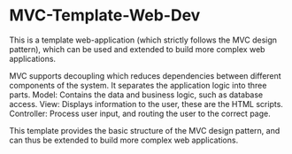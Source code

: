 # MVC-Template-Web-Dev
This is a template web-application (which strictly follows the MVC design pattern), which can be used and extended to build more complex web applications.

MVC supports decoupling which reduces dependencies between different components of the system. It separates the application logic into three parts.
Model: Contains the data and business logic, such as database access.
View: Displays information to the user, these are the HTML scripts.
Controller: Process user input, and routing the user to the correct page.

This template provides the basic structure of the MVC design pattern, and can thus be extended to build more complex web applications.  
